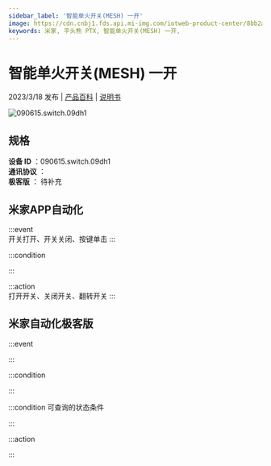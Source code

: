 ```yaml
---
sidebar_label: '智能单火开关(MESH) 一开'
image: https://cdn.cnbj1.fds.api.mi-img.com/iotweb-product-center/8bb2a4b282c282d8bfd542fb6dcefdf0_1675309958121.png?GalaxyAccessKeyId=AKVGLQWBOVIRQ3XLEW&Expires=9223372036854775807&Signature=jdxqQ1ARPUCYQxKLktPJkM3SMd4=
keywords: 米家, 平头熊 PTX, 智能单火开关(MESH) 一开, 
---
```

# 智能单火开关(MESH) 一开

2023/3/18 发布 | [产品百科](https://home.mi.com/webapp/content/baike/product/index.html?model=090615.switch.09dh1/) | [说明书](https://home.mi.com/views/introduction.html?model=090615.switch.09dh1&region=cn)

![090615.switch.09dh1](https://cdn.cnbj1.fds.api.mi-img.com/iotweb-product-center/8bb2a4b282c282d8bfd542fb6dcefdf0_1675309958121.png?GalaxyAccessKeyId=AKVGLQWBOVIRQ3XLEW&Expires=9223372036854775807&Signature=jdxqQ1ARPUCYQxKLktPJkM3SMd4=)

## 规格  
> 
**设备 ID** ：090615.switch.09dh1  
**通讯协议** ：  
**极客版**  ： 待补充 


## 米家APP自动化  

:::event  
开关打开、开关关闭、按键单击
:::

:::condition  

:::

:::action   
打开开关、关闭开关、翻转开关
:::

## 米家自动化极客版  

:::event  

:::

:::condition  

:::

:::condition 可查询的状态条件  

:::

:::action  

:::

        
